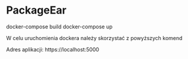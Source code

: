 # PackageEar

docker-compose build
docker-compose up

W celu uruchomienia dockera należy skorzystać z powyższych komend

Adres aplikacji:
https://localhost:5000